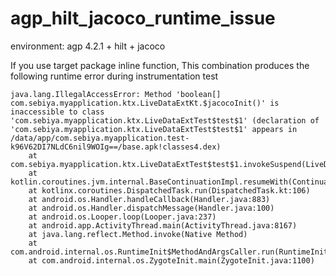 # agp_hilt_jacoco_runtime_issue

environment: agp 4.2.1 + hilt + jacoco 

If you use target package inline function, This combination produces the following runtime error during instrumentation test

```
java.lang.IllegalAccessError: Method 'boolean[] com.sebiya.myapplication.ktx.LiveDataExtKt.$jacocoInit()' is inaccessible to class 'com.sebiya.myapplication.ktx.LiveDataExtTest$test$1' (declaration of 'com.sebiya.myapplication.ktx.LiveDataExtTest$test$1' appears in /data/app/com.sebiya.myapplication.test-k96V62DI7NLdC6nil9WOIg==/base.apk!classes4.dex)
	at com.sebiya.myapplication.ktx.LiveDataExtTest$test$1.invokeSuspend(LiveDataExtTest.kt:11)
	at kotlin.coroutines.jvm.internal.BaseContinuationImpl.resumeWith(ContinuationImpl.kt:33)
	at kotlinx.coroutines.DispatchedTask.run(DispatchedTask.kt:106)
	at android.os.Handler.handleCallback(Handler.java:883)
	at android.os.Handler.dispatchMessage(Handler.java:100)
	at android.os.Looper.loop(Looper.java:237)
	at android.app.ActivityThread.main(ActivityThread.java:8167)
	at java.lang.reflect.Method.invoke(Native Method)
	at com.android.internal.os.RuntimeInit$MethodAndArgsCaller.run(RuntimeInit.java:496)
	at com.android.internal.os.ZygoteInit.main(ZygoteInit.java:1100)

```
